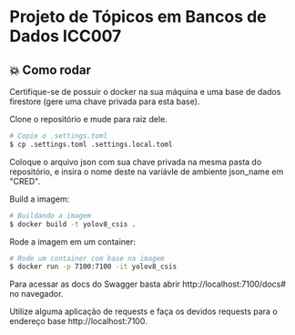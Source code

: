 # Projeto de Tópicos em Bancos de Dados ICC007
## :boom: Como rodar

Certifique-se de possuir o docker na sua máquina e uma base de dados firestore (gere uma chave privada para esta base). 

Clone o repositório e mude para raiz dele.

```sh
# Copie o .settings.toml
$ cp .settings.toml .settings.local.toml

```
Coloque o arquivo json com sua chave privada na mesma pasta do repositório, e insira o nome deste na variávle de ambiente json_name em "CRED".

Build a imagem:

```sh
# Buildando a imagem
$ docker build -t yolov8_csis .
```

Rode a imagem em um container:

```sh
# Rode um container com base na imagem
$ docker run -p 7100:7100 -it yolov8_csis
```

Para acessar as docs do Swagger basta abrir http://localhost:7100/docs# no navegador.

Utilize alguma aplicação de requests e faça os devidos requests para o endereço base http://localhost:7100.
